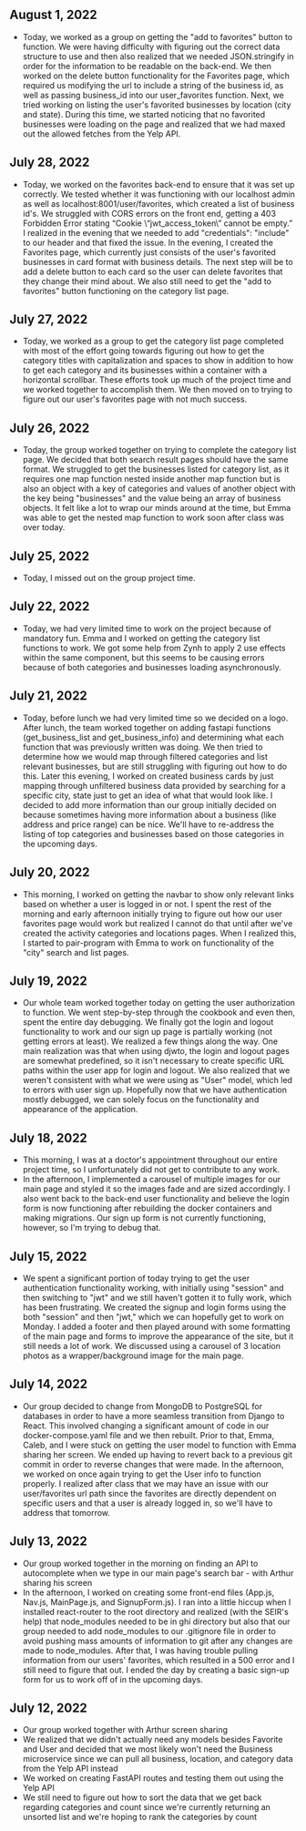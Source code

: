 ## August 1, 2022
* Today, we worked as a group on getting the "add to favorites" button to function. We were having difficulty with figuring out the correct data structure to use and then also realized that we needed JSON.stringify in order for the information to be readable on the back-end. We then worked on the delete button functionality for the Favorites page, which required us modifying the url to include a string of the business id, as well as passing business_id into our user_favorites function. Next, we tried working on listing the user's favorited businesses by location (city and state). During this time, we started noticing that no favorited businesses were loading on the page and realized that we had maxed out the allowed fetches from the Yelp API.


## July 28, 2022
* Today, we worked on the favorites back-end to ensure that it was set up correctly. We tested whether it was functioning with our localhost admin as well as localhost:8001/user/favorites, which created a list of business id's. We struggled with CORS errors on the front end, getting a 403 Forbidden Error stating “Cookie \“jwt_access_token\” cannot be empty.” I realized in the evening that we needed to add "credentials": "include" to our header and that fixed the issue. In the evening, I created the Favorites page, which currently just consists of the user's favorited businesses in card format with business details. The next step will be to add a delete button to each card so the user can delete favorites that they change their mind about. We also still need to get the "add to favorites" button functioning on the category list page.


## July 27, 2022
* Today, we worked as a group to get the category list page completed with most of the effort going towards figuring out how to get the category titles with capitalization and spaces to show in addition to how to get each category and its businesses within a container with a horizontal scrollbar. These efforts took up much of the project time and we worked together to accomplish them. We then moved on to trying to figure out our user's favorites page with not much success.


## July 26, 2022
* Today, the group worked together on trying to complete the category list page. We decided that both search result pages should have the same format. We struggled to get the businesses listed for category list, as it requires one map function nested inside another map function but is also an object with a key of categories and values of another object with the key being "businesses" and the value being an array of business objects. It felt like a lot to wrap our minds around at the time, but Emma was able to get the nested map function to work soon after class was over today.


## July 25, 2022
* Today, I missed out on the group project time.


## July 22, 2022
* Today, we had very limited time to work on the project because of mandatory fun. Emma and I worked on getting the category list functions to work. We got some help from Zynh to apply 2 use effects within the same component, but this seems to be causing errors because of both categories and businesses loading asynchronously.


## July 21, 2022
* Today, before lunch we had very limited time so we decided on a logo. After lunch, the team worked together on adding fastapi functions (get_business_list and get_business_info) and determining what each function that was previously written was doing. We then tried to determine how we would map through filtered categories and list relevant businesses, but are still struggling with figuring out how to do this. Later this evening, I worked on created business cards by just mapping through unfiltered business data provided by searching for a specific city, state just to get an idea of what that would look like. I decided to add more information than our group initially decided on because sometimes having more information about a business (like address and price range) can be nice. We'll have to re-address the listing of top categories and businesses based on those categories in the upcoming days.


## July 20, 2022
* This morning, I worked on getting the navbar to show only relevant links based on whether a user is logged in or not. I spent the rest of the morning and early afternoon initially trying to figure out how our user favorites page would work but realized I cannot do that until after we've created the activity categories and locations pages. When I realized this, I started to pair-program with Emma to work on functionality of the "city" search and list pages.


## July 19, 2022
* Our whole team worked together today on getting the user authorization to function. We went step-by-step through the cookbook and even then, spent the entire day debugging. We finally got the login and logout functionality to work and our sign up page is partially working (not getting errors at least). We realized a few things along the way. One main realization was that when using djwto, the login and logout pages are somewhat predefined, so it isn't necessary to create specific URL paths within the user app for login and logout. We also realized that we weren't consistent with what we were using as "User" model, which led to errors with user sign up. Hopefully now that we have authentication mostly debugged, we can solely focus on the functionality and appearance of the application.


## July 18, 2022
* This morning, I was at a doctor's appointment throughout our entire project time, so I unfortunately did not get to contribute to any work. 
* In the afternoon, I implemented a carousel of multiple images for our main page and styled it so the images fade and are sized accordingly. I also went back to the back-end user functionality and believe the login form is now functioning after rebuilding the docker containers and making migrations. Our sign up form is not currently functioning, however, so I'm trying to debug that.


## July 15, 2022
* We spent a significant portion of today trying to get the user authentication functionality working, with initially using "session" and then switching to "jwt" and we still haven't gotten it to fully work, which has been frustrating. We created the signup and login forms using the both "session" and then "jwt," which we can hopefully get to work on Monday. I added a footer and then played around with some formatting of the main page and forms to improve the appearance of the site, but it still needs a lot of work. We discussed using a carousel of 3 location photos as a wrapper/background image for the main page.


## July 14, 2022
* Our group decided to change from MongoDB to PostgreSQL for databases in order to have a more seamless transition from Django to React. This involved changing a significant amount of code in our docker-compose.yaml file and we then rebuilt. Prior to that, Emma, Caleb, and I were stuck on getting the user model to function with Emma sharing her screen. We ended up having to revert back to a previous git commit in order to reverse changes that were made. In the afternoon, we worked on once again trying to get the User info to function properly. I realized after class that we may have an issue with our user/favorites url path since the favorites are directly dependent on specific users and that a user is already logged in, so we'll have to address that tomorrow.


## July 13, 2022
* Our group worked together in the morning on finding an API to autocomplete when
we type in our main page's search bar - with Arthur sharing his screen
* In the afternoon, I worked on creating some front-end files (App.js, Nav.js, MainPage.js, and SignupForm.js). I ran into a little hiccup when I installed react-router to the root directory and realized (with the SEIR's help) that node_modules needed to be in ghi directory but also that our group needed to add node_modules to our .gitignore file in order to avoid pushing mass amounts of information to git after any changes are made to node_modules. After that, I was having trouble pulling information from our users' favorites, which resulted in a 500 error and I still need to figure that out. I ended the day by creating a basic sign-up form for us to work off of in the upcoming days.


## July 12, 2022 
* Our group worked together with Arthur screen sharing
* We realized that we didn't actually need any models besides Favorite and User and decided that we most likely won't need the Business microservice since we can pull all business, location, and category data from the Yelp API instead
* We worked on creating FastAPI routes and testing them out using the Yelp API
* We still need to figure out how to sort the data that we get back regarding categories and count since we're currently returning an unsorted list and we're hoping to rank the categories by count